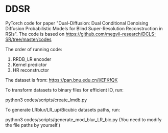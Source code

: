 # DDSR
PyTorch code for paper "Dual-Diffusion: Dual Conditional Denoising Diffusion Probabilistic Models for Blind Super-Resolution Reconstruction in RSIs".
The code is based on https://github.com/megvii-research/DCLS-SR/tree/master/codes


The order of running code:
1. RRDB_LR encoder
2. Kernel predictor
3. HR reconstructor

The dataset is from:
https://pan.bnu.edu.cn/l/EFKfQK 

To transform datasets to binary files for efficient IO, run:

python3 codes/scripts/create_lmdb.py

To generate LRblur/LR_up/Bicubic datasets paths, run:

python3 codes/scripts/generate_mod_blur_LR_bic.py
(You need to modify the file paths by yourself.)
